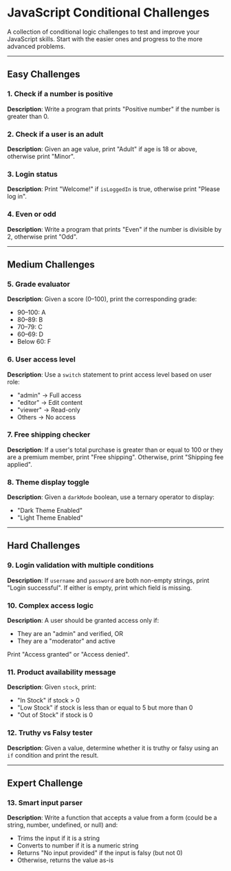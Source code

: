 # JavaScript Conditional Challenges

A collection of conditional logic challenges to test and improve your JavaScript skills. Start with the easier ones and progress to the more advanced problems.

---

## Easy Challenges

### 1. Check if a number is positive
**Description**: Write a program that prints "Positive number" if the number is greater than 0.

### 2. Check if a user is an adult
**Description**: Given an age value, print "Adult" if age is 18 or above, otherwise print "Minor".

### 3. Login status
**Description**: Print "Welcome!" if `isLoggedIn` is true, otherwise print "Please log in".

### 4. Even or odd
**Description**: Write a program that prints "Even" if the number is divisible by 2, otherwise print "Odd".

---

## Medium Challenges

### 5. Grade evaluator
**Description**: Given a score (0–100), print the corresponding grade:
- 90–100: A
- 80–89: B
- 70–79: C
- 60–69: D
- Below 60: F

### 6. User access level
**Description**: Use a `switch` statement to print access level based on user role:
- "admin" → Full access
- "editor" → Edit content
- "viewer" → Read-only
- Others → No access

### 7. Free shipping checker
**Description**: If a user's total purchase is greater than or equal to 100 or they are a premium member, print "Free shipping". Otherwise, print "Shipping fee applied".

### 8. Theme display toggle
**Description**: Given a `darkMode` boolean, use a ternary operator to display:
- "Dark Theme Enabled"
- "Light Theme Enabled"

---

## Hard Challenges

### 9. Login validation with multiple conditions
**Description**: If `username` and `password` are both non-empty strings, print "Login successful". If either is empty, print which field is missing.

### 10. Complex access logic
**Description**: A user should be granted access only if:
- They are an "admin" and verified, OR
- They are a "moderator" and active

Print "Access granted" or "Access denied".

### 11. Product availability message
**Description**: Given `stock`, print:
- "In Stock" if stock > 0
- "Low Stock" if stock is less than or equal to 5 but more than 0
- "Out of Stock" if stock is 0

### 12. Truthy vs Falsy tester
**Description**: Given a value, determine whether it is truthy or falsy using an `if` condition and print the result.

---

## Expert Challenge

### 13. Smart input parser
**Description**: Write a function that accepts a value from a form (could be a string, number, undefined, or null) and:
- Trims the input if it is a string
- Converts to number if it is a numeric string
- Returns "No input provided" if the input is falsy (but not 0)
- Otherwise, returns the value as-is
